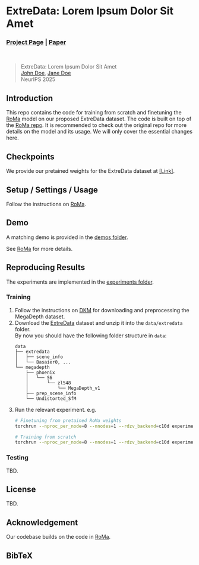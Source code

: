 # ExtreData: Lorem Ipsum Dolor Sit Amet
### [Project Page]() | [Paper]()

<br />

> ExtreData: Lorem Ipsum Dolor Sit Amet  
> [John Doe](), [Jane Doe]()  
> NeurIPS 2025

## Introduction

This repo contains the code for training from scratch and finetuning the [RoMa](https://arxiv.org/abs/2305.15404) model on our proposed ExtreData dataset. The code is built on top of the [RoMa repo](https://github.com/Parskatt/RoMa). It is recommended to check out the original repo for more details on the model and its usage. We will only cover the essential changes here.

## Checkpoints

We provide our pretained weights for the ExtreData dataset at [[Link]]().

## Setup / Settings / Usage

Follow the instructions on [RoMa](https://github.com/Parskatt/RoMa).

## Demo

A matching demo is provided in the [demos folder](demo).

See [RoMa](https://github.com/Parskatt/RoMa?tab=readme-ov-file#demo--how-to-use) for more details.

## Reproducing Results

The experiments are implemented in the [experiments folder](experiments).

### Training

1. Follow the instructions on [DKM](https://github.com/Parskatt/DKM/blob/main/docs/training.md#megadepth) for downloading and preprocessing the MegaDepth dataset.
2. Download the [ExtreData]() dataset and unzip it into the `data/extredata` folder.  
   By now you should have the following folder structure in `data`:
    ```
    data
    ├── extredata
    │   ├── scene_info
    │   └── Basaier0, ...
    └── megadepth
        ├── phoenix
        │   └── S6
        │       └── zl548
        │           └── MegaDepth_v1
        ├── prep_scene_info
        └── Undistorted_SfM
    ```
3. Run the relevant experiment. e.g.
    ```bash
    # Finetuning from pretained RoMa weights
    torchrun --nproc_per_node=8 --nnodes=1 --rdzv_backend=c10d experiments/train_roma.py --gpu_batch_size 3 --use_pretained_roma

    # Training from scratch
    torchrun --nproc_per_node=8 --nnodes=1 --rdzv_backend=c10d experiments/train_roma.py --gpu_batch_size 3
    ```

### Testing

TBD.

## License

TBD.

## Acknowledgement

Our codebase builds on the code in [RoMa](https://github.com/Parskatt/RoMa).

## BibTeX

```bibtex
```
